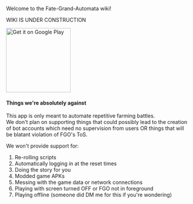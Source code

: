 Welcome to the Fate-Grand-Automata wiki!

WIKI IS UNDER CONSTRUCTION

<a href='https://play.google.com/store/apps/details?id=com.mathewsachin.fategrandautomata&pcampaignid=pcampaignidMKT-Other-global-all-co-prtnr-py-PartBadge-Mar2515-1'><img alt='Get it on Google Play' width="175" src='https://play.google.com/intl/en_us/badges/static/images/badges/en_badge_web_generic.png'/></a>

#### Things we're absolutely against

This app is only meant to automate repetitive farming battles.  
We don't plan on supporting things that could possibly lead to the creation of bot accounts which need no supervision from users OR things that will be blatant violation of FGO's ToS.

We won't provide support for:
1. Re-rolling scripts
2. Automatically logging in at the reset times
3. Doing the story for you
4. Modded game APKs
5. Messing with the game data or network connections
6. Playing with screen turned OFF or FGO not in foreground
7. Playing offline (someone did DM me for this if you're wondering)